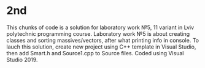 # 2nd
This chunks of code is a solution for laboratory work №5, 11 variant in Lviv polytechnic programming course.
Laboratory work №5 is about creating classes and sorting massives/vectors, after what printing info in console.
To lauch this solution, create new project using C++ template in Visual Studio, then add Smart.h and Source1.cpp to Source files.
Coded using Visual Studio 2019.

